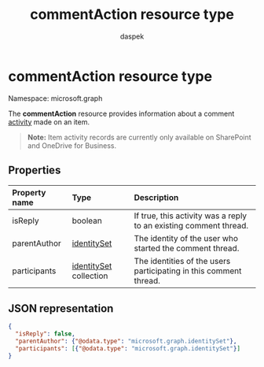 ﻿---
author: daspek
ms.author: dspektor
title: commentAction resource type
description: The commentAction object provides information about a comment that was made on an item.
localization_priority: Normal
ms.prod: "sharepoint"
doc_type: resourcePageType
---

# commentAction resource type

Namespace: microsoft.graph

The **commentAction** resource provides information about a comment [activity][] made on an item.

>**Note:** Item activity records are currently only available on SharePoint and OneDrive for Business.

[activity]: itemactivity.md

## Properties

| Property name | Type                       | Description                                                       |
| :------------ | :------------------------- | :---------------------------------------------------------------- |
| isReply       | boolean                    | If true, this activity was a reply to an existing comment thread. |
| parentAuthor  | [identitySet][]            | The identity of the user who started the comment thread.          |
| participants  | [identitySet][] collection | The identities of the users participating in this comment thread. |

[identitySet]: identityset.md

## JSON representation

<!-- {
  "blockType": "resource",
  "optionalProperties": [ ],
  "@type": "microsoft.graph.commentAction"
}-->

```json
{
  "isReply": false,
  "parentAuthor": {"@odata.type": "microsoft.graph.identitySet"},
  "participants": [{"@odata.type": "microsoft.graph.identitySet"}]
}
```

<!--
{
  "type": "#page.annotation",
  "description": "The commentAction object provides information about a comment that was made on an item.",
  "keywords": "activities,activity,action,comment",
  "section": "documentation",
  "tocPath": "Resources/commentAction",
  "suppressions": []
}
-->
